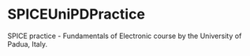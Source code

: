 # SPICEUniPDPractice  
SPICE practice - Fundamentals of Electronic course by the University of Padua, Italy.  
